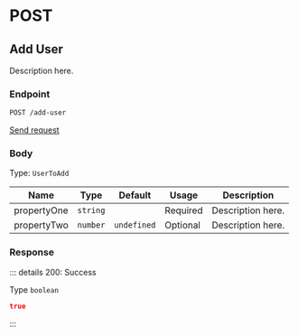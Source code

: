 # POST

## Add User

Description here.

### Endpoint

```sh
POST /add-user
```

[Send request](https://hopp.sh/r/aLQnF0HzwHNI '/add-user')

### Body

Type: `UserToAdd`

| Name        | Type     | Default     | Usage    | Description       |
| ----------- | -------- | ----------- | -------- | ----------------- |
| propertyOne | `string` |             | Required | Description here. |
| propertyTwo | `number` | `undefined` | Optional | Description here. |

### Response

::: details 200: Success

Type `boolean`

```json
true
```

:::
